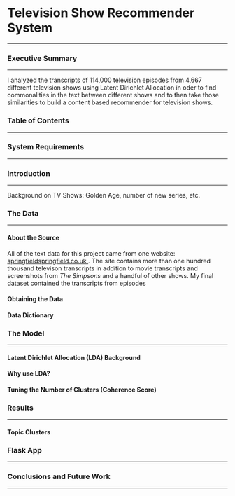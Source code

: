 # Television Show Recommender System
____
### Executive Summary
____

I analyzed the transcripts of 114,000 television episodes from 4,667 different television shows using Latent Dirichlet Allocation in oder to find commonalities in the text between different shows and to then take those similarities to build a content based recommender for television shows. 

### Table of Contents
____

### System Requirements
____


### Introduction
____

Background on TV Shows: Golden Age, number of new series, etc.




### The Data
____
#### About the Source

All of the text data for this project came from one website: [springfieldspringfield.co.uk
](https://www.springfieldspringfield.co.uk/). The site contains more than one hundred thousand televison transcripts in addition to movie transcripts and screenshots from *The Simpsons* and a handful of other shows. My final dataset contained the transcripts from episodes 

#### Obtaining the Data


#### Data Dictionary


### The Model
____

#### Latent Dirichlet Allocation (LDA) Background


#### Why use LDA?


#### Tuning the Number of Clusters (Coherence Score)


### Results
____

#### Topic Clusters


### Flask App
___

### Conclusions and Future Work
____

